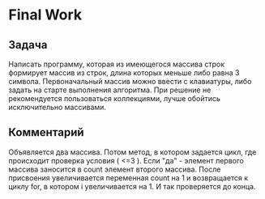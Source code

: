 # Final Work
## Задача
Написать программу, которая из имеющегося массива строк формирует массив из строк, длина которых меньше либо равна 3 символа. Первоначальный массив можно ввести с клавиатуры, либо задать на старте выполнения алгоритма. При решение не рекомендуется пользоваться коллекциями, лучше обойтись исключительно массивами.
## Комментарий
Oбъявляется два массива. Потом метод, в котором задается цикл, где происходит проверка условия ( <=3 ). Если "да" - элемент первого массива заносится в count элемент второго массива. После присвоения увеличивается переменная count на 1 и возвращается к циклу for, в котором i увеличивается на 1. И так проверяется до конца.
